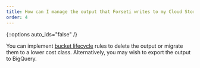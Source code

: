```yaml
---
title: How can I manage the output that Forseti writes to my Cloud Storage bucket that was configured as part of the installation?
order: 4
---
```

{::options auto_ids="false" /}

You can implement [bucket lifecycle](https://cloud.google.com/storage/docs/xml-api/put-bucket-lifecycle) rules to delete the output or migrate them to a lower cost class. Alternatively, you may wish to export the output to BigQuery.
